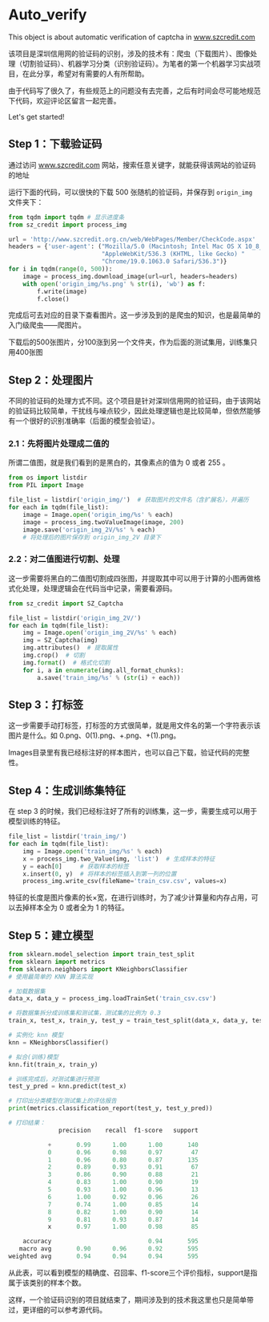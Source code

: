 # Auto_verify
This object is about automatic verification of captcha in www.szcredit.com

该项目是深圳信用网的验证码的识别，涉及的技术有：爬虫（下载图片）、图像处理（切割验证码）、机器学习分类（识别验证码）。为笔者的第一个机器学习实战项目，在此分享，希望对有需要的人有所帮助。

由于代码写了很久了，有些规范上的问题没有去完善，之后有时间会尽可能地规范下代码，欢迎评论区留言一起完善。

Let's get started! 

## Step 1：下载验证码

通过访问 www.szcredit.com 网站，搜索任意关键字，就能获得该网站的验证码的地址

运行下面的代码，可以很快的下载 500 张随机的验证码，并保存到 `origin_img` 文件夹下：

```python
from tqdm import tqdm # 显示进度条
from sz_credit import process_img

url = 'http://www.szcredit.org.cn/web/WebPages/Member/CheckCode.aspx'
headers = {'user-agent': ("Mozilla/5.0 (Macintosh; Intel Mac OS X 10_8_0) "
                          "AppleWebKit/536.3 (KHTML, like Gecko) "
                          "Chrome/19.0.1063.0 Safari/536.3")}
for i in tqdm(range(0, 500)):
    image = process_img.download_image(url=url, headers=headers)
    with open('origin_img/%s.png' % str(i), 'wb') as f:
        f.write(image)
        f.close()
```

完成后可去对应的目录下查看图片。这一步涉及到的是爬虫的知识，也是最简单的入门级爬虫——爬图片。

下载后的500张图片，分100涨到另一个文件夹，作为后面的测试集用，训练集只用400张图

## Step 2：处理图片

不同的验证码的处理方式不同。这个项目是针对深圳信用网的验证码，由于该网站的验证码比较简单，干扰线与噪点较少，因此处理逻辑也是比较简单，但依然能够有一个很好的识别准确率（后面的模型会验证）。

### 2.1：先将图片处理成二值的

所谓二值图，就是我们看到的是黑白的，其像素点的值为 0 或者 255 。

```python
from os import listdir
from PIL import Image

file_list = listdir('origin_img/') 	# 获取图片的文件名（含扩展名），并遍历
for each in tqdm(file_list):
    image = Image.open('origin_img/%s' % each)
    image = process_img.twoValueImage(image, 200)
    image.save('origin_img_2V/%s' % each)
    # 将处理后的图片保存到 origin_img_2V 目录下
```

### 2.2：对二值图进行切割、处理

这一步需要将黑白的二值图切割成四张图，并提取其中可以用于计算的小图再做格式化处理，处理逻辑会在代码当中记录，需要看源码。

```python
from sz_credit import SZ_Captcha

file_list = listdir('origin_img_2V/')
for each in tqdm(file_list):
    img = Image.open('origin_img_2V/%s' % each)
    img = SZ_Captcha(img)
    img.attributes()  # 提取属性
    img.crop()  # 切割
    img.format()  # 格式化切割
    for i, a in enumerate(img.all_format_chunks):
        a.save('train_img/%s' % (str(i) + each))
```

## Step 3：打标签

这一步需要手动打标签，打标签的方式很简单，就是用文件名的第一个字符表示该图片是什么。如 0.png、0(1).png、+.png、+(1).png。

Images目录里有我已经标注好的样本图片，也可以自己下载，验证代码的完整性。

## Step 4：生成训练集特征

在 step 3 的时候，我们已经标注好了所有的训练集，这一步，需要生成可以用于模型训练的特征。

```python
file_list = listdir('train_img/')
for each in tqdm(file_list):
    img = Image.open('train_img/%s' % each)
    x = process_img.two_Value(img, 'list')  # 生成样本的特征
    y = each[0]  	# 获取样本的标签
    x.insert(0, y)  # 将样本的标签插入到第一列的位置
    process_img.write_csv(fileName='train_csv.csv', values=x)
```

特征的长度是图片像素的长×宽，在进行训练时，为了减少计算量和内存占用，可以去掉样本全为 0 或者全为 1 的特征。

## Step 5：建立模型

```python
from sklearn.model_selection import train_test_split
from sklearn import metrics
from sklearn.neighbors import KNeighborsClassifier 
# 使用最简单的 KNN 算法实现

# 加载数据集
data_x, data_y = process_img.loadTrainSet('train_csv.csv')

# 将数据集拆分成训练集和测试集，测试集的比例为 0.3
train_x, test_x, train_y, test_y = train_test_split(data_x, data_y, test_size=0.3, random_state=0)

# 实例化 knn 模型
knn = KNeighborsClassifier()

# 拟合(训练)模型
knn.fit(train_x, train_y)

# 训练完成后，对测试集进行预测
test_y_pred = knn.predict(test_x)

# 打印出分类模型在测试集上的评估报告
print(metrics.classification_report(test_y, test_y_pred))

# 打印结果：
              precision    recall  f1-score   support

           +       0.99      1.00      1.00       140
           0       0.96      0.98      0.97        47
           1       0.96      0.80      0.87       135
           2       0.89      0.93      0.91        67
           3       0.86      0.90      0.88        21
           4       0.83      1.00      0.90        19
           5       0.93      1.00      0.96        13
           6       1.00      0.92      0.96        26
           7       0.74      1.00      0.85        14
           8       0.82      1.00      0.90        14
           9       0.81      0.93      0.87        14
           x       0.97      1.00      0.98        85

    accuracy                           0.94       595
   macro avg       0.90      0.96      0.92       595
weighted avg       0.94      0.94      0.94       595
```

从此表，可以看到模型的精确度、召回率、f1-score三个评价指标，support是指属于该类别的样本个数。

这样，一个验证码识别的项目就结束了，期间涉及到的技术我这里也只是简单带过，更详细的可以参考源代码。